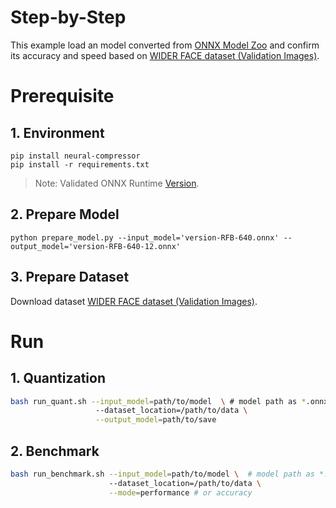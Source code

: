 # Step-by-Step

This example load an model converted from [ONNX Model Zoo](https://github.com/onnx/models) and confirm its accuracy and speed based on [WIDER FACE dataset (Validation Images)](http://shuoyang1213.me/WIDERFACE/).

# Prerequisite

## 1. Environment

```shell
pip install neural-compressor
pip install -r requirements.txt
```

> Note: Validated ONNX Runtime [Version](/docs/source/installation_guide.md#validated-software-environment).

## 2. Prepare Model

```shell
python prepare_model.py --input_model='version-RFB-640.onnx' --output_model='version-RFB-640-12.onnx'
```

## 3. Prepare Dataset

Download dataset [WIDER FACE dataset (Validation Images)](http://shuoyang1213.me/WIDERFACE/).

# Run

## 1. Quantization

```bash
bash run_quant.sh --input_model=path/to/model  \ # model path as *.onnx
                   --dataset_location=/path/to/data \
                   --output_model=path/to/save
```

## 2. Benchmark

```bash
bash run_benchmark.sh --input_model=path/to/model \  # model path as *.onnx
                      --dataset_location=/path/to/data \
                      --mode=performance # or accuracy
```
